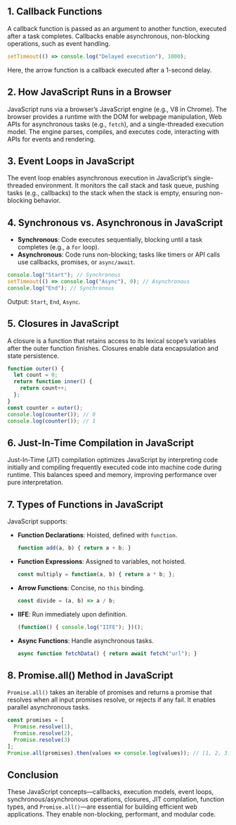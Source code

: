 ## 1. Callback Functions

A callback function is passed as an argument to another function, executed after a task completes. Callbacks enable asynchronous, non-blocking operations, such as event handling.

```javascript
setTimeout(() => console.log("Delayed execution"), 1000);
```

Here, the arrow function is a callback executed after a 1-second delay.

## 2. How JavaScript Runs in a Browser

JavaScript runs via a browser’s JavaScript engine (e.g., V8 in Chrome). The browser provides a runtime with the DOM for webpage manipulation, Web APIs for asynchronous tasks (e.g., `fetch`), and a single-threaded execution model. The engine parses, compiles, and executes code, interacting with APIs for events and rendering.

## 3. Event Loops in JavaScript

The event loop enables asynchronous execution in JavaScript’s single-threaded environment. It monitors the call stack and task queue, pushing tasks (e.g., callbacks) to the stack when the stack is empty, ensuring non-blocking behavior.

## 4. Synchronous vs. Asynchronous in JavaScript

- **Synchronous**: Code executes sequentially, blocking until a task completes (e.g., a `for` loop).
- **Asynchronous**: Code runs non-blocking; tasks like timers or API calls use callbacks, promises, or `async/await`.

```javascript
console.log("Start"); // Synchronous
setTimeout(() => console.log("Async"), 0); // Asynchronous
console.log("End"); // Synchronous
```

Output: `Start`, `End`, `Async`.


## 5. Closures in JavaScript

A closure is a function that retains access to its lexical scope’s variables after the outer function finishes. Closures enable data encapsulation and state persistence.

```javascript
function outer() {
  let count = 0;
  return function inner() {
    return count++;
  };
}
const counter = outer();
console.log(counter()); // 0
console.log(counter()); // 1
```

## 6. Just-In-Time Compilation in JavaScript

Just-In-Time (JIT) compilation optimizes JavaScript by interpreting code initially and compiling frequently executed code into machine code during runtime. This balances speed and memory, improving performance over pure interpretation.

## 7. Types of Functions in JavaScript

JavaScript supports:

- **Function Declarations**: Hoisted, defined with `function`.

  ```javascript
  function add(a, b) { return a + b; }
  ```
- **Function Expressions**: Assigned to variables, not hoisted.

  ```javascript
  const multiply = function(a, b) { return a * b; };
  ```
- **Arrow Functions**: Concise, no `this` binding.

  ```javascript
  const divide = (a, b) => a / b;
  ```
- **IIFE**: Run immediately upon definition.

  ```javascript
  (function() { console.log("IIFE"); })();
  ```
- **Async Functions**: Handle asynchronous tasks.

  ```javascript
  async function fetchData() { return await fetch("url"); }
  ```

## 8. Promise.all() Method in JavaScript

`Promise.all()` takes an iterable of promises and returns a promise that resolves when all input promises resolve, or rejects if any fail. It enables parallel asynchronous tasks.

```javascript
const promises = [
  Promise.resolve(1),
  Promise.resolve(2),
  Promise.resolve(3)
];
Promise.all(promises).then(values => console.log(values)); // [1, 2, 3]
```

## Conclusion

These JavaScript concepts—callbacks, execution models, event loops, synchronous/asynchronous operations, closures, JIT compilation, function types, and `Promise.all()`—are essential for building efficient web applications. They enable non-blocking, performant, and modular code.
